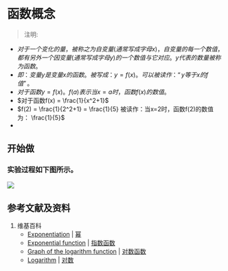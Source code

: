 # 函数概念

> 注明:
>  
- $对于一个变化的量，被称之为自变量(通常写成字母x)，自变量的每一个数值，都有另外一个因变量(通常写成字母y)的一个数值与它对应。y代表的数量被称为函数。$
- $即：变量y是变量x的函数。被写成：y=f(x)。可以被读作：“y等于x的f值”。$
- $对于函数y=f(x)。f(a)表示当x=a时，函数f(x)的数值。$ 
- $对于函数f(x) =  \frac{1}{x^2+1}$
- $f(2) =  \frac{1}{2^2+1} = \frac{1}{5} 被读作：当x=2时，函数f(2)的数值为： \frac{1}{5}$
- 

## 开始做

### 实验过程如下图所示。
![](/images/函数和极限/初等函数/变量和函数/函数概念/1a1.jpg)

## 参考文献及资料

1. 维基百科
	- [Exponentiation](https://en.wikipedia.org/wiki/Exponentiation) | [幂](https://zh.wikipedia.org/wiki/幂) 
	- [Exponential function](https://en.wikipedia.org/wiki/Exponential_function) | [指数函数](https://zh.wikipedia.org/wiki/指数函数) 
	- [Graph of the logarithm function](https://en.wikipedia.org/wiki/Logarithm#Graph_of_the_logarithm_function) | [对数函数](https://zh.wikipedia.org/wiki/对数#对数函数) 
	- [Logarithm](https://en.wikipedia.org/wiki/Logarithm) | [对数](https://zh.wikipedia.org/wiki/对数) 
